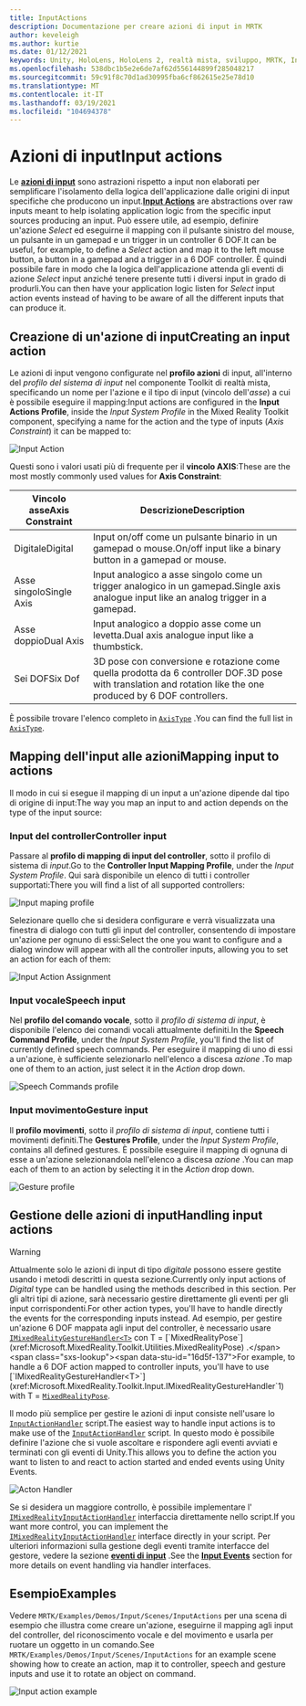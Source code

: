 ```yaml
---
title: InputActions
description: Documentazione per creare azioni di input in MRTK
author: keveleigh
ms.author: kurtie
ms.date: 01/12/2021
keywords: Unity, HoloLens, HoloLens 2, realtà mista, sviluppo, MRTK, InputActions,
ms.openlocfilehash: 538dbc1b5e2e6de7af62d556144899f285048217
ms.sourcegitcommit: 59c91f8c70d1ad30995fba6cf862615e25e78d10
ms.translationtype: MT
ms.contentlocale: it-IT
ms.lasthandoff: 03/19/2021
ms.locfileid: "104694378"
---
```

# <a name="input-actions"></a><span data-ttu-id="16d5f-104">Azioni di input</span><span class="sxs-lookup"><span data-stu-id="16d5f-104">Input actions</span></span>

<span data-ttu-id="16d5f-105">Le [**azioni di input**](input-actions.md) sono astrazioni rispetto a input non elaborati per semplificare l'isolamento della logica dell'applicazione dalle origini di input specifiche che producono un input.</span><span class="sxs-lookup"><span data-stu-id="16d5f-105">[**Input Actions**](input-actions.md) are abstractions over raw inputs meant to help isolating application logic from the specific input sources producing an input.</span></span> <span data-ttu-id="16d5f-106">Può essere utile, ad esempio, definire un'azione *Select* ed eseguirne il mapping con il pulsante sinistro del mouse, un pulsante in un gamepad e un trigger in un controller 6 DOF.</span><span class="sxs-lookup"><span data-stu-id="16d5f-106">It can be useful, for example, to define a *Select* action and map it to the left mouse button, a button in a gamepad and a trigger in a 6 DOF controller.</span></span> <span data-ttu-id="16d5f-107">È quindi possibile fare in modo che la logica dell'applicazione attenda gli eventi di azione *Select* input anziché tenere presente tutti i diversi input in grado di produrli.</span><span class="sxs-lookup"><span data-stu-id="16d5f-107">You can then have your application logic listen for *Select* input action events instead of having to be aware of all the different inputs that can produce it.</span></span>

## <a name="creating-an-input-action"></a><span data-ttu-id="16d5f-108">Creazione di un'azione di input</span><span class="sxs-lookup"><span data-stu-id="16d5f-108">Creating an input action</span></span>

<span data-ttu-id="16d5f-109">Le azioni di input vengono configurate nel **profilo azioni** di input, all'interno del *profilo del sistema di input* nel componente Toolkit di realtà mista, specificando un nome per l'azione e il tipo di input (vincolo dell'*asse*) a cui è possibile eseguire il mapping:</span><span class="sxs-lookup"><span data-stu-id="16d5f-109">Input actions are configured in the **Input Actions Profile**, inside the *Input System Profile* in the Mixed Reality Toolkit component, specifying a name for the action and the type of inputs (*Axis Constraint*) it can be mapped to:</span></span>

<img src="../images/input/InputActions.png" alt="Input Action" style="max-width:100%;">

<span data-ttu-id="16d5f-110">Questi sono i valori usati più di frequente per il **vincolo AXIS**:</span><span class="sxs-lookup"><span data-stu-id="16d5f-110">These are the most mostly commonly used values for **Axis Constraint**:</span></span>

<span data-ttu-id="16d5f-111">Vincolo asse</span><span class="sxs-lookup"><span data-stu-id="16d5f-111">Axis Constraint</span></span> | <span data-ttu-id="16d5f-112">Descrizione</span><span class="sxs-lookup"><span data-stu-id="16d5f-112">Description</span></span>
--- | ---
<span data-ttu-id="16d5f-113">Digitale</span><span class="sxs-lookup"><span data-stu-id="16d5f-113">Digital</span></span> | <span data-ttu-id="16d5f-114">Input on/off come un pulsante binario in un gamepad o mouse.</span><span class="sxs-lookup"><span data-stu-id="16d5f-114">On/off input like a binary button in a gamepad or mouse.</span></span>
<span data-ttu-id="16d5f-115">Asse singolo</span><span class="sxs-lookup"><span data-stu-id="16d5f-115">Single Axis</span></span> | <span data-ttu-id="16d5f-116">Input analogico a asse singolo come un trigger analogico in un gamepad.</span><span class="sxs-lookup"><span data-stu-id="16d5f-116">Single axis analogue input like an analog trigger in a gamepad.</span></span>
<span data-ttu-id="16d5f-117">Asse doppio</span><span class="sxs-lookup"><span data-stu-id="16d5f-117">Dual Axis</span></span> | <span data-ttu-id="16d5f-118">Input analogico a doppio asse come un levetta.</span><span class="sxs-lookup"><span data-stu-id="16d5f-118">Dual axis analogue input like a thumbstick.</span></span>
<span data-ttu-id="16d5f-119">Sei DOF</span><span class="sxs-lookup"><span data-stu-id="16d5f-119">Six Dof</span></span> | <span data-ttu-id="16d5f-120">3D pose con conversione e rotazione come quella prodotta da 6 controller DOF.</span><span class="sxs-lookup"><span data-stu-id="16d5f-120">3D pose with translation and rotation like the one produced by 6 DOF controllers.</span></span>

<span data-ttu-id="16d5f-121">È possibile trovare l'elenco completo in [`AxisType`](xref:Microsoft.MixedReality.Toolkit.Utilities.AxisType) .</span><span class="sxs-lookup"><span data-stu-id="16d5f-121">You can find the full list in [`AxisType`](xref:Microsoft.MixedReality.Toolkit.Utilities.AxisType).</span></span>

## <a name="mapping-input-to-actions"></a><span data-ttu-id="16d5f-122">Mapping dell'input alle azioni</span><span class="sxs-lookup"><span data-stu-id="16d5f-122">Mapping input to actions</span></span>

<span data-ttu-id="16d5f-123">Il modo in cui si esegue il mapping di un input a un'azione dipende dal tipo di origine di input:</span><span class="sxs-lookup"><span data-stu-id="16d5f-123">The way you map an input to and action depends on the type of the input source:</span></span>

### <a name="controller-input"></a><span data-ttu-id="16d5f-124">Input del controller</span><span class="sxs-lookup"><span data-stu-id="16d5f-124">Controller input</span></span>

<span data-ttu-id="16d5f-125">Passare al **profilo di mapping di input del controller**, sotto il profilo di sistema di *input*.</span><span class="sxs-lookup"><span data-stu-id="16d5f-125">Go to the **Controller Input Mapping Profile**, under the *Input System Profile*.</span></span> <span data-ttu-id="16d5f-126">Qui sarà disponibile un elenco di tutti i controller supportati:</span><span class="sxs-lookup"><span data-stu-id="16d5f-126">There you will find a list of all supported controllers:</span></span>

<img src="../images/input/ControllerInputMappingProfile.PNG" alt="Input maping profile" style="max-width:100%;">

<span data-ttu-id="16d5f-127">Selezionare quello che si desidera configurare e verrà visualizzata una finestra di dialogo con tutti gli input del controller, consentendo di impostare un'azione per ognuno di essi:</span><span class="sxs-lookup"><span data-stu-id="16d5f-127">Select the one you want to configure and a dialog window will appear with all the controller inputs, allowing you to set an action for each of them:</span></span>

<img src="../images/input/InputActionAssignment.PNG" alt="Input Action Assignment" style="max-width:100%;">

### <a name="speech-input"></a><span data-ttu-id="16d5f-128">Input vocale</span><span class="sxs-lookup"><span data-stu-id="16d5f-128">Speech input</span></span>

<span data-ttu-id="16d5f-129">Nel **profilo del comando vocale**, sotto il *profilo di sistema di input*, è disponibile l'elenco dei comandi vocali attualmente definiti.</span><span class="sxs-lookup"><span data-stu-id="16d5f-129">In the **Speech Command Profile**, under the *Input System Profile*, you'll find the list of currently defined speech commands.</span></span> <span data-ttu-id="16d5f-130">Per eseguire il mapping di uno di essi a un'azione, è sufficiente selezionarlo nell'elenco a discesa *azione* .</span><span class="sxs-lookup"><span data-stu-id="16d5f-130">To map one of them to an action, just select it in the *Action* drop down.</span></span>

<img src="../images/input/SpeechCommandsProfile.png" alt="Speech Commands profile" style="max-width:100%;">

### <a name="gesture-input"></a><span data-ttu-id="16d5f-131">Input movimento</span><span class="sxs-lookup"><span data-stu-id="16d5f-131">Gesture input</span></span>

<span data-ttu-id="16d5f-132">Il **profilo movimenti**, sotto il *profilo di sistema di input*, contiene tutti i movimenti definiti.</span><span class="sxs-lookup"><span data-stu-id="16d5f-132">The **Gestures Profile**, under the *Input System Profile*, contains all defined gestures.</span></span> <span data-ttu-id="16d5f-133">È possibile eseguire il mapping di ognuna di esse a un'azione selezionandola nell'elenco a discesa *azione* .</span><span class="sxs-lookup"><span data-stu-id="16d5f-133">You can map each of them to an action by selecting it in the *Action* drop down.</span></span>

<img src="../images/input/GestureProfile.png" alt="Gesture profile" style="max-width:100%;">

## <a name="handling-input-actions"></a><span data-ttu-id="16d5f-134">Gestione delle azioni di input</span><span class="sxs-lookup"><span data-stu-id="16d5f-134">Handling input actions</span></span>

> [!WARNING]
> <span data-ttu-id="16d5f-135">Attualmente solo le azioni di input di tipo *digitale* possono essere gestite usando i metodi descritti in questa sezione.</span><span class="sxs-lookup"><span data-stu-id="16d5f-135">Currently only input actions of *Digital* type can be handled using the methods described in this section.</span></span> <span data-ttu-id="16d5f-136">Per gli altri tipi di azione, sarà necessario gestire direttamente gli eventi per gli input corrispondenti.</span><span class="sxs-lookup"><span data-stu-id="16d5f-136">For other action types, you'll have to handle directly the events for the corresponding inputs instead.</span></span> <span data-ttu-id="16d5f-137">Ad esempio, per gestire un'azione 6 DOF mappata agli input del controller, è necessario usare [`IMixedRealityGestureHandler<T>`](xref:Microsoft.MixedReality.Toolkit.Input.IMixedRealityGestureHandler`1) con T = [`MixedRealityPose`](xref:Microsoft.MixedReality.Toolkit.Utilities.MixedRealityPose) .</span><span class="sxs-lookup"><span data-stu-id="16d5f-137">For example, to handle a 6 DOF action mapped to controller inputs, you'll have to use [`IMixedRealityGestureHandler<T>`](xref:Microsoft.MixedReality.Toolkit.Input.IMixedRealityGestureHandler`1) with T = [`MixedRealityPose`](xref:Microsoft.MixedReality.Toolkit.Utilities.MixedRealityPose).</span></span>

<span data-ttu-id="16d5f-138">Il modo più semplice per gestire le azioni di input consiste nell'usare lo [`InputActionHandler`](xref:Microsoft.MixedReality.Toolkit.Input.InputActionHandler) script.</span><span class="sxs-lookup"><span data-stu-id="16d5f-138">The easiest way to handle input actions is to make use of the [`InputActionHandler`](xref:Microsoft.MixedReality.Toolkit.Input.InputActionHandler) script.</span></span> <span data-ttu-id="16d5f-139">In questo modo è possibile definire l'azione che si vuole ascoltare e rispondere agli eventi avviati e terminati con gli eventi di Unity.</span><span class="sxs-lookup"><span data-stu-id="16d5f-139">This allows you to define the action you want to listen to and react to action started and ended events using Unity Events.</span></span>

<img src="../images/input/InputActionHandler.PNG" alt="Acton Handler" style="max-width:100%;">

<span data-ttu-id="16d5f-140">Se si desidera un maggiore controllo, è possibile implementare l' [`IMixedRealityInputActionHandler`](xref:Microsoft.MixedReality.Toolkit.Input.IMixedRealityInputActionHandler) interfaccia direttamente nello script.</span><span class="sxs-lookup"><span data-stu-id="16d5f-140">If you want more control, you can implement the [`IMixedRealityInputActionHandler`](xref:Microsoft.MixedReality.Toolkit.Input.IMixedRealityInputActionHandler) interface directly in your script.</span></span> <span data-ttu-id="16d5f-141">Per ulteriori informazioni sulla gestione degli eventi tramite interfacce del gestore, vedere la sezione [**eventi di input**](input-events.md) .</span><span class="sxs-lookup"><span data-stu-id="16d5f-141">See the [**Input Events**](input-events.md) section for more details on event handling via handler interfaces.</span></span>

## <a name="examples"></a><span data-ttu-id="16d5f-142">Esempio</span><span class="sxs-lookup"><span data-stu-id="16d5f-142">Examples</span></span>

<span data-ttu-id="16d5f-143">Vedere `MRTK/Examples/Demos/Input/Scenes/InputActions` per una scena di esempio che illustra come creare un'azione, eseguirne il mapping agli input del controller, del riconoscimento vocale e del movimento e usarla per ruotare un oggetto in un comando.</span><span class="sxs-lookup"><span data-stu-id="16d5f-143">See `MRTK/Examples/Demos/Input/Scenes/InputActions` for an example scene showing how to create an action, map it to controller, speech and gesture inputs and use it to rotate an object on command.</span></span>

<img src="../images/input/InputActionsExample.PNG" alt="Input action example" style="max-width:100%;">
